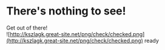 # There's nothing to see!
Get out of there!<br>
![http://kszlagk.great-site.net/png/check/checked.png](http://kszlagk.great-site.net/png/check/checked.png) ready
